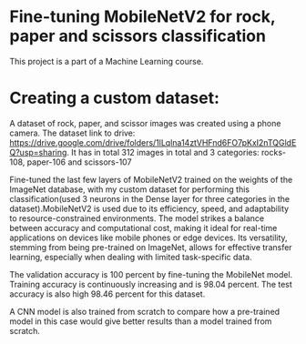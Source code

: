 # Fine-tuning MobileNetV2 for rock, paper and scissors classification

This project is a part of a Machine Learning course.

# Creating a custom dataset:

A dataset of rock, paper, and scissor images was created using a phone camera. The dataset link to drive: https://drive.google.com/drive/folders/1lLqlna14ztVHFnd6FO7pKxI2nTQGldEQ?usp=sharing.
It has in total 312 images in total and 3 categories: rocks-108, paper-106 and scissors-107

Fine-tuned the last few layers of MobileNetV2 trained on the weights of the ImageNet database, with my custom dataset for performing this classification(used 3 neurons in the Dense layer for three categories in the dataset).MobileNetV2 is used due to its efficiency, speed, and adaptability to resource-constrained environments. The model strikes a balance between accuracy and computational cost, making it ideal for real-time applications on devices like mobile phones or edge devices. Its versatility, stemming from being pre-trained on ImageNet, allows for effective transfer learning, especially when dealing with limited task-specific data.

The validation accuracy is 100 percent by fine-tuning the MobileNet model. Training accuracy is continuously increasing and is 98.04 percent. The test accuracy is also high 98.46 percent for this dataset.

A CNN model is also trained from scratch to compare how a pre-trained model in this case would give better results than a model trained from scratch.
